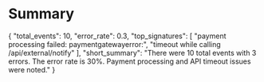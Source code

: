 # Summary
{
  "total_events": 10,
  "error_rate": 0.3,
  "top_signatures": [
    "payment processing failed: paymentgatewayerror:",
    "timeout while calling /api/external/notify"
  ],
  "short_summary": "There were 10 total events with 3 errors. The error rate is 30%. Payment processing and API timeout issues were noted."
}